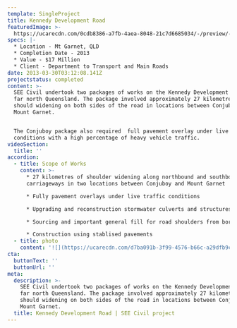 ```yaml
---
template: SingleProject
title: Kennedy Development Road
featuredImage: >-
  https://ucarecdn.com/0cdb8386-a7fb-4aea-8048-21c7d6685034/-/preview/-/enhance/50/
specs: |-
  * Location - Mt Garnet, QLD
  * Completion Date - 2013
  * Value - $17 Million
  * Client - Department to Transport and Main Roads
date: 2013-03-30T03:12:08.141Z
projectstatus: completed
content: >-
  SEE Civil undertook two packages of works on the Kennedy Development Road in
  far north Queensland. The package involved approximately 27 kilometres of
  should widening on both sides of the road in locations between Conjuboy and
  Mount Garnet. 


  The Conjuboy package also required  full pavement overlay under live traffic
  conditions with a high percentage of heavy vehicle traffic.
videoSection:
  title: ''
accordion:
  - title: Scope of Works
    content: >-
      * 27 kilometres of shoulder widening along northbound and southbound
      carriageways in two locations between Conjuboy and Mount Garnet

      * Fully pavement overlays under live traffic conditions 

      * Upgrading and reconstruction stormwater culverts and structures

      * Sourcing and important general fill for road shoulders from borrow pits 

      * Construction using stablised pavements
  - title: photo
    content: '![](https://ucarecdn.com/d7ba091b-3f99-4576-b66c-a29dfb9c48c2/)'
cta:
  buttonText: ''
  buttonUrl: ''
meta:
  description: >-
    SEE Civil undertook two packages of works on the Kennedy Development Road in
    far north Queensland. The package involved approximately 27 kilometres of
    should widening on both sides of the road in locations between Conjuboy and
    Mount Garnet.
  title: Kennedy Development Road | SEE Civil project
---
```


